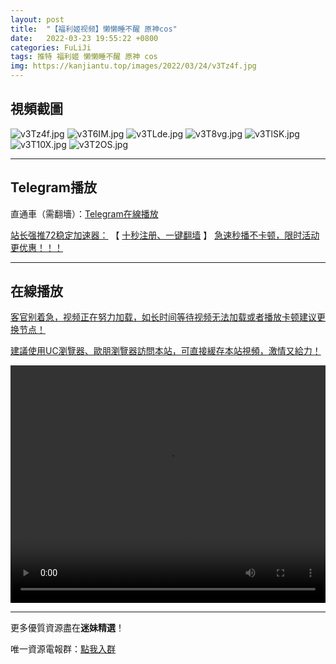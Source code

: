 ```yaml
---
layout: post
title:  "【福利姬视频】懒懒睡不醒 原神cos"
date:   2022-03-23 19:55:22 +0800
categories: FuLiJi
tags: 推特 福利姬 懒懒睡不醒 原神 cos
img: https://kanjiantu.top/images/2022/03/24/v3Tz4f.jpg
---
```



## 視頻截圖

![v3Tz4f.jpg](https://kanjiantu.top/images/2022/03/24/v3Tz4f.jpg)
![v3T6IM.jpg](https://kanjiantu.top/images/2022/03/24/v3T6IM.jpg)
![v3TLde.jpg](https://kanjiantu.top/images/2022/03/24/v3TLde.jpg)
![v3T8vg.jpg](https://kanjiantu.top/images/2022/03/24/v3T8vg.jpg)
![v3TlSK.jpg](https://kanjiantu.top/images/2022/03/24/v3TlSK.jpg)
![v3T10X.jpg](https://kanjiantu.top/images/2022/03/24/v3T10X.jpg)
![v3T2OS.jpg](https://kanjiantu.top/images/2022/03/24/v3T2OS.jpg)

* * *
## Telegram播放

直通車（需翻墻）：[Telegram在線播放](https://t.me/mimeijingxuan/314)

<u>站长强推72稳定加速器：</u> 【 [十秒注册、一键翻墙](https://72vpn.xyz/#/register?code=mimei) 】
<u>  急速秒播不卡顿，限时活动更优惠！！！</u>
* * *
## 在線播放
<u>客官别着急，视频正在努力加载，如长时间等待视频无法加载或者播放卡顿建议更换节点！</u>

<u>建議使用UC瀏覽器、歐朋瀏覽器訪問本站，可直接緩存本站視頻，激情又給力！</u>
<center><video src="https://cdn.publer.io/uploads/videos/624580e5db279776cfbeebbc/0dd1cdcc6b536056c86597931bb7e525.mp4" width="100%" height="380px" controls="controls"></video></center>


* * *
更多優質資源盡在**迷妹精選**！

唯一資源電報群：[點我入群](https://t.me/mimeijingxuan)


